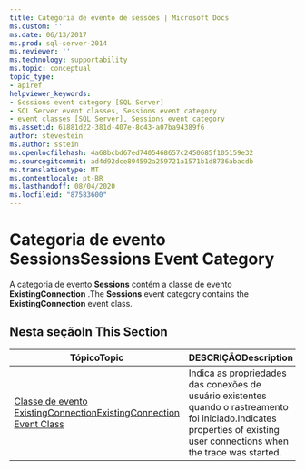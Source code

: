 ```yaml
---
title: Categoria de evento de sessões | Microsoft Docs
ms.custom: ''
ms.date: 06/13/2017
ms.prod: sql-server-2014
ms.reviewer: ''
ms.technology: supportability
ms.topic: conceptual
topic_type:
- apiref
helpviewer_keywords:
- Sessions event category [SQL Server]
- SQL Server event classes, Sessions event category
- event classes [SQL Server], Sessions event category
ms.assetid: 61881d22-381d-407e-8c43-a07ba94389f6
author: stevestein
ms.author: sstein
ms.openlocfilehash: 4a68bcbd67ed7405468657c2450685f105159e32
ms.sourcegitcommit: ad4d92dce894592a259721a1571b1d8736abacdb
ms.translationtype: MT
ms.contentlocale: pt-BR
ms.lasthandoff: 08/04/2020
ms.locfileid: "87583600"
---
```

# <a name="sessions-event-category"></a><span data-ttu-id="bbea7-102">Categoria de evento Sessions</span><span class="sxs-lookup"><span data-stu-id="bbea7-102">Sessions Event Category</span></span>
  <span data-ttu-id="bbea7-103">A categoria de evento **Sessions** contém a classe de evento **ExistingConnection** .</span><span class="sxs-lookup"><span data-stu-id="bbea7-103">The **Sessions** event category contains the **ExistingConnection** event class.</span></span>  
  
## <a name="in-this-section"></a><span data-ttu-id="bbea7-104">Nesta seção</span><span class="sxs-lookup"><span data-stu-id="bbea7-104">In This Section</span></span>  
  
|<span data-ttu-id="bbea7-105">Tópico</span><span class="sxs-lookup"><span data-stu-id="bbea7-105">Topic</span></span>|<span data-ttu-id="bbea7-106">DESCRIÇÃO</span><span class="sxs-lookup"><span data-stu-id="bbea7-106">Description</span></span>|  
|-----------|-----------------|  
|[<span data-ttu-id="bbea7-107">Classe de evento ExistingConnection</span><span class="sxs-lookup"><span data-stu-id="bbea7-107">ExistingConnection Event Class</span></span>](existingconnection-event-class.md)|<span data-ttu-id="bbea7-108">Indica as propriedades das conexões de usuário existentes quando o rastreamento foi iniciado.</span><span class="sxs-lookup"><span data-stu-id="bbea7-108">Indicates properties of existing user connections when the trace was started.</span></span>|  
  
  
